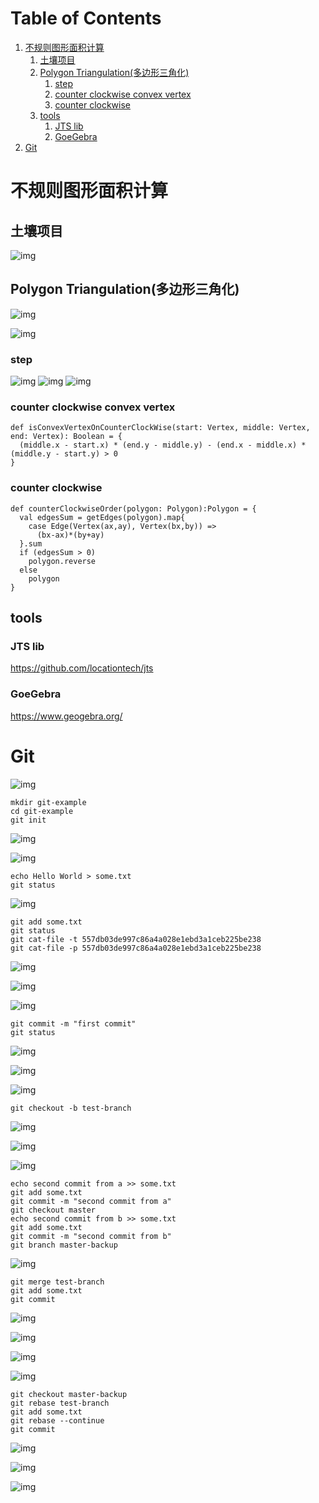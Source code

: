 
# Table of Contents

1.  [不规则图形面积计算](#org680e95b)
    1.  [土壤项目](#orgc4b1c30)
    2.  [Polygon Triangulation(多边形三角化)](#org2202d8d)
        1.  [step](#orgc16944d)
        2.  [counter clockwise convex vertex](#org466bdf8)
        3.  [counter clockwise](#org32cd2f2)
    3.  [tools](#org40942aa)
        1.  [JTS lib](#orgf245687)
        2.  [GoeGebra](#org54b44b1)
2.  [Git](#org23b661d)


<a id="org680e95b"></a>

# 不规则图形面积计算


<a id="orgc4b1c30"></a>

## 土壤项目

![img](./grid-show-case.png)


<a id="org2202d8d"></a>

## Polygon Triangulation(多边形三角化)

![img](./1.png)

![img](./2.png)


<a id="orgc16944d"></a>

### step

![img](./3.png)
![img](./4.png)
![img](./5.png)


<a id="org466bdf8"></a>

### counter clockwise convex vertex

    def isConvexVertexOnCounterClockWise(start: Vertex, middle: Vertex, end: Vertex): Boolean = {
      (middle.x - start.x) * (end.y - middle.y) - (end.x - middle.x) * (middle.y - start.y) > 0
    }


<a id="org32cd2f2"></a>

### counter clockwise

    def counterClockwiseOrder(polygon: Polygon):Polygon = {
      val edgesSum = getEdges(polygon).map{
        case Edge(Vertex(ax,ay), Vertex(bx,by)) =>
          (bx-ax)*(by+ay)
      }.sum
      if (edgesSum > 0)
        polygon.reverse
      else
        polygon
    }


<a id="org40942aa"></a>

## tools


<a id="orgf245687"></a>

### JTS lib

<https://github.com/locationtech/jts>


<a id="org54b44b1"></a>

### GoeGebra

<https://www.geogebra.org/>


<a id="org23b661d"></a>

# Git

![img](./before-init.png)

    mkdir git-example
    cd git-example
    git init

![img](./after-init.png)

![img](./after-init-tree.png)

    echo Hello World > some.txt
    git status

![img](./touch-status.png)

    git add some.txt
    git status
    git cat-file -t 557db03de997c86a4a028e1ebd3a1ceb225be238
    git cat-file -p 557db03de997c86a4a028e1ebd3a1ceb225be238

![img](./after-add.png)

![img](./after-add-tree.png)

![img](./git-cat-file-blob.png)

    git commit -m "first commit"
    git status

![img](./after-commit.png)

![img](./after-commit-tree.png)

![img](./after-commit-cat.png)

    git checkout -b test-branch

![img](./check-branch.png)

![img](./check-branch-tree.png)

![img](./cat-ref.png)

    echo second commit from a >> some.txt
    git add some.txt
    git commit -m "second commit from a"
    git checkout master
    echo second commit from b >> some.txt
    git add some.txt
    git commit -m "second commit from b"
    git branch master-backup

![img](./before-merge-rebase.png)

    git merge test-branch
    git add some.txt
    git commit

![img](./conflict.png)

![img](./conflict-content.png)

![img](./merge-tree.png)

![img](./merge-log.png)

    git checkout master-backup
    git rebase test-branch
    git add some.txt
    git rebase --continue
    git commit

![img](./rebase.png)

![img](./rebase-cat.png)

![img](./rebase-cat-2.png)

